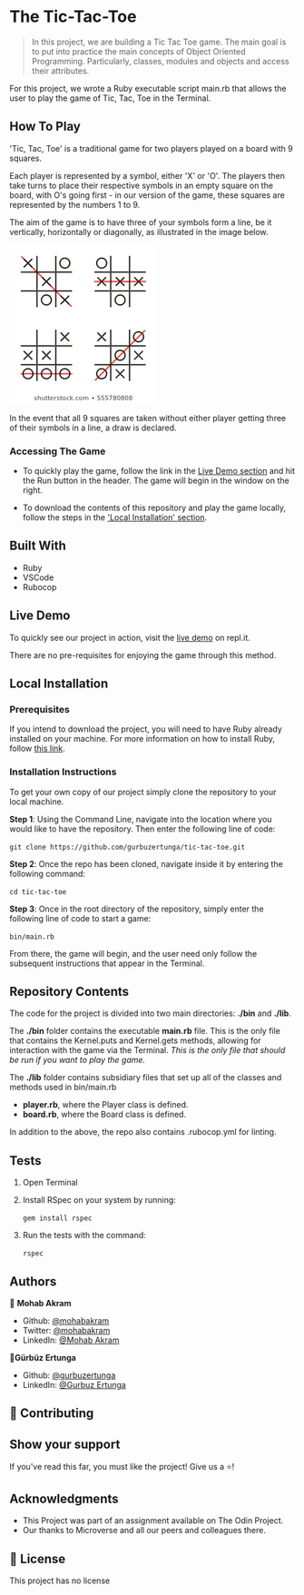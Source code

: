 # The Tic-Tac-Toe

> In this project, we are building a Tic Tac Toe game. The main goal is to put into practice the main concepts of Object Oriented Programming. Particularly, classes, modules and objects and access their attributes.

For this project, we wrote a Ruby executable script main.rb that allows the user to play the game of Tic, Tac, Toe in the Terminal.

## How To Play

'Tic, Tac, Toe' is a traditional game for two players played on a board with 9 squares.

Each player is represented by a symbol, either 'X' or 'O'. The players then take turns to place their respective symbols in an empty square on the board, with O's going first - in our version of the game, these squares are represented by the numbers 1 to 9.

The aim of the game is to have three of your symbols form a line, be it vertically, horizontally or diagonally, as illustrated in the image below.

![A Winning Combination of Tic, Tac, Toe](.github/winning-screenshot.webp)

In the event that all 9 squares are taken without either player getting three of their symbols in a line, a draw is declared.

### Accessing The Game

- To quickly play the game, follow the link in the [Live Demo section](#live-demo) and hit the Run button in the header. The game will begin in the window on the right.

- To download the contents of this repository and play the game locally, follow the steps in the ['Local Installation' section](#local-installation).

## Built With

- Ruby
- VSCode
- Rubocop

## Live Demo

To quickly see our project in action, visit the [live demo]('#') on repl.it.

There are no pre-requisites for enjoying the game through this method.

## Local Installation

### Prerequisites

If you intend to download the project, you will need to have Ruby already installed on your machine. For more information on how to install Ruby, follow [this link](https://www.ruby-lang.org/en/downloads/).

### Installation Instructions

To get your own copy of our project simply clone the repository to your local machine.

**Step 1**: Using the Command Line, navigate into the location where you would like to have the repository. Then enter the following line of code:

`git clone https://github.com/gurbuzertunga/tic-tac-toe.git`

**Step 2**: Once the repo has been cloned, navigate inside it by entering the following command:

`cd tic-tac-toe`

**Step 3**: Once in the root directory of the repository, simply enter the following line of code to start a game:

`bin/main.rb`

From there, the game will begin, and the user need only follow the subsequent instructions that appear in the Terminal.

## Repository Contents

The code for the project is divided into two main directories: **./bin** and **./lib**.

The **./bin** folder contains the executable **main.rb** file. This is the only file that contains the Kernel.puts and Kernel.gets methods, allowing for interaction with the game via the Terminal. _This is the only file that should be run if you want to play the game._

The **./lib** folder contains subsidiary files that set up all of the classes and methods used in bin/main.rb

- **player.rb**, where the Player class is defined.
- **board.rb**, where the Board class is defined.

In addition to the above, the repo also contains .rubocop.yml for linting.

## Tests

1. Open Terminal

2. Install RSpec on your system by running:

    `gem install rspec`

3. Run the tests with the command:

    `rspec`



## Authors

:bust_in_silhouette: **Mohab Akram**
- Github: [@mohabakram](https://github.com/mohapakram)
- Twitter: [@mohabakram](https://twitter.com/mohapakram)
- LinkedIn: [@Mohab Akram](https://www.linkedin.com/in/mohab-akram-667093131/)

:bust_in_silhouette:**Gürbüz Ertunga**
- Github: [@gurbuzertunga](https://github.com/gurbuzertunga)
- LinkedIn: [@Gurbuz Ertunga](https://www.linkedin.com/in/gurbuz-ertunga-a607a2a5/)
## :handshake: Contributing

## Show your support
If you've read this far, you must like the project! Give us a :star:️!
## Acknowledgments
- This Project was part of an assignment available on The Odin Project.
- Our thanks to Microverse and all our peers and colleagues there.
## :memo: License
This project has no license